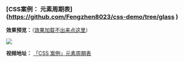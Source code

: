 ### **[CSS案例： 元素周期表](**<https://github.com/Fengzhen8023/css-demo/tree/glass> **)**

**效果预览：**（[效果加载不出来点这里](http://www.image.fengzhen8023.com/001.gif)）

![](http://www.image.fengzhen8023.com/001.gif)

**视频地址：** [「CSS 案例」元素周期表](https://www.bilibili.com/video/av86280370/ )


